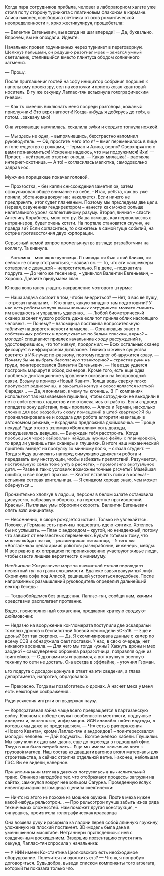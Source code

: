 Когда пара сотрудников прибыла, человек в лабораторном халате уже стоял по ту сторону турникета с платиновым флаконом в кармане. Алиса наконец освободила спутника от оков романтической неопределенности и, ярко жестикулируя, прощебетала:

— Валентин Евгеньевич, вы всегда на шаг впереди! 
— Да, буквально. Впрочем, вы не опоздали. Идемте.

Начальник провел подчиненных через турникет в переговорную. Щелкнув пальцами, он радушно разогнал мрак – зажегся умный светильник, стелившийся вместо плинтуса ободом солнечного затмения.

— Прошу.

После приглашения гостей на софу инициатор собрания подошел к напольному проектору, сел на корточки и пристыковал квантовый носитель. В ту же секунду Лаплас-тян вспыхнула голографическим гневом:

— Как ты смеешь выключать меня посреди разговора, кожаный прислужник! Это верх наглости! Когда-нибудь я доберусь до тебя, а потом... захвачу мир!

Она угрожающе насупилась, оскалила зубки и сердито топнула ножкой.

— Мы здесь не одни, – выпрямившись, бесстрастно напомнил руководитель. 
— Ой, простите, чего это я? – вмиг переменилось в лице и тоне существо с рожками, – Герман и Алиса, верно? Сверхприятно с вами познакомиться! Искренне надеюсь, что мы подружимся! Ихи! 
— Привет, – нейтрально ответил юноша.
— Какая милашка! – растаяла интернет-охотница. 
— А то! – согласилась малютка, самодовольно задрав нос.

Мужчина порицающе покачал головой.

— Прохвостка, – без капли снисхождения заметил он, затем сфокусировал общее внимание на себе, – Итак, ребята, как вы уже поняли, обстановка вокруг нас накаляется. Если ничего не предпринять, итог будет плачевным. Поэтому мы преследуем две цели. Первая, озвученная гендиректором – нанести как можно больше нелетального урона коллективному разуму. Вторая, личная – спасти Ангелину Кораблеву, мою сестру. Ваша помощь, как первоклассных нетраннеров, будет очень кстати. На портале становится скучно, не правда ли? Если согласитесь, то окажетесь в самой гуще событий, на острие противостояния двух корпораций.

Серьезный немой вопрос промелькнул во взгляде разработчика на коллегу. Та кивнула.

— Ангелина – моя одногруппница. Я никогда не был с ней близок, но сейчас не стану отстраняться, – заявил он. 
— То, что эти сакшейкеры сотворили с девушкой – непростительно. Я в деле, – подхватила подруга. 
— До чего же тесен мир, – удивился Валентин Евгеньевич, – Хорошо. Давайте придумаем план.

Юноша попытался угадать направление мозгового штурма:

— Наша задача состоит в том, чтобы внедриться? 
— Нет, я вас не пущу, – отрезал начальник, – Кто знает, какую западню там подготовили? У нас есть роботы из пула вымышленных сотрудников, можете сменить им внешность и управлять удаленно... 
— Любой биометрический сканер засечет чужого робота, даже если тот принял облик настоящего человека. 
— Почему? – взломщица поставила вопросительную табличку на дороге к ясности замысла.
— Организация знает о собственных роботах и пропускает их по белым спискам, верно? – молодой специалист привлек начальника к ходу рассуждений и, удостоверившись, что тот кивнул, продолжил:
— Всех остальных сканер фиксирует в инфракрасном диапазоне. Техника и живые существа светятся в ИК-лучах по-разному, поэтому подлог обнаружится сразу.
— Почему бы не выбрать безопасную траекторию? – скрестив руки на груди, поинтересовался Валентин Евгеньевич.
— Не везде удается построить маршрут в обход сканеров. Кроме того, есть еще одна проблема: дистанционное управление основано на беспроводной связи. Возьму в пример «Новый Квант». Толща воды сверху плохо пропускает радиоволны, а закрытый контур и вовсе является клеткой Фарадея...
— Да, я понимаю, к чему ты клонишь. В IT-компаниях используют так называемые глушилки, чтобы сотрудники не выходили в нет с собственных гаджетов и не отвлекались от работы. Если андроид попадет в зону действия, пиши пропало.
— Алиса и Герман, насколько сложно для вас раздобыть схему помещений в штаб-квартире? Я бы проанализировала ее и создала для робота алгоритм навигации в автономном режиме, – вкрадчиво предложила дюймовочка.
— Проще некуда! Ради этого я взломаю «Волгалинк» хоть дважды, – воодушевилась девушка.
— Вынужден тебя расстроить. Когда пробьешься через файрволы и найдешь нужные файлы с планировкой, то вряд ли увидишь там сканеры и глушилки. В итоге наш механический приятель выйдет на прогулку по минному полю, – сказал студент.
— Тогда я буду вычислять наперед симуляцию движения робота и передавать ему инструкции, чтобы избежать препятствий. Разумеется, нестабильную связь тоже учту в расчетах, – промолвило виртуальное дитя.
— Разве в таких условиях возможны точные расчеты? Малейшая ошибка, и все пойдет прахом.
— Хватит вставлять палки в колеса! – вспылила сетевая воительница.
— Я слишком хорошо знаю, чем может обернуться...

Пронзительно хлопнув в ладоши, персона в белом халате остановила дискуссию, набравшую обороты, на перекрестке противоречий. Красный. Пытливые умы сбросили скорость. Валентин Евгеньевич опять взял инициативу:

— Несомненно, в споре рождается истина. Только не увлекайтесь. Похоже, у Германа есть причины подвергать идею критике. Хотелось бы их услышать.
— План с андроидом – крутой, но ненадежный, потому что зависит от неизвестных переменных. Будьте готовы к тому, что многое пойдет не так, – резюмировал нетраннер, – У того же «Волгалинка» целая армия роботов: разнорабочие, инженеры, мейды. И все равно в их операциях по проникновению участвуют живые люди, чтобы свести лишние вероятности к минимуму.

Необъятное Жигулевское море за шахматной стеной порождало невнятный гул на грани слышимости. Вдалеке завыл вакуумный лифт. Скрипнула софа под Алисой, решившей устроиться поудобнее. После напряженных размышлений руководитель определил дальнейший вектор беседы:

— Тогда обойдемся без внедрения. Лаплас-тян, сообщи нам, какими средствами располагает противник.

Вздох, преисполненный сожаления, предварил краткую сводку от дюймовочки:

— Недавно на вооружение конгломерата поступили две эскадрильи тяжелых дронов и беспилотный боевой мех модели БС-516.
— Еще и дроны? Вот так сюрприз. 
— Да. Я скомпилировала данные с камер по всему ССВ и обнаружила факт поставки. У нас, в свою очередь, нет никакого арсенала.
— Для чего мы тогда нужны? Хакнуть дроны и мех заодно? – самоуверенно обронила разработчица, поправляя один из твинтейлов.
— С дронами мы справимся, а вот крупную военную технику по сети не достать. Она всегда в оффлайне, – уточнил Герман.

Его подруга с досадой цокнула в ответ на эти сведения, а глава департамента, напротив, обрадовался: 

— Прекрасно. Тогда вы позаботитесь о дронах. А насчет меха у меня есть некоторые соображения...

Ради усиления интриги он выдержал паузу.

— Корпоративная война чаще всего превращается в партизанскую войну. Ключом к победе служат особенности местности, подручные средства и, конечно же, информация. ИСИ способен найти подходы, о которых мы даже не представляем.
— Что есть в распоряжении «Нового Кванта», кроме Лаплас-тян и андроидов? – поинтересовался молодой человек.
— Дай подумать... Всякое железо, кабели. Глушилки. Мы закупили их давным-давно, еще до переезда в подводный офис. Тогда в них была потребность... Еще мы имеем несколько авто и грузовой маглев. Наш состав из двадцати вагонов возил материалы для строительства, а сейчас стоит на отдельной ветке. Наконец, небольшая ГЭС. Вы ее видели, наверное.

При упоминании маглева девочка погрузилась в вычислительный транс. Спиннер наподобие тех, что отображают процессы загрузки на сайтах, замкнулся вокруг нее кольцом Сатурна. Проведенную вслух инвентаризацию взломщица оценила скептически: 

— Ничто из этого не похоже на мощное оружие. Против меха нужен какой-нибудь рельсотрон...
— Про рельсотрон лучше забыть из-за ряда технических сложностей. Нам поможет другая конструкция, – очнувшись, произнесла голографическая красавица.

Она воздела руку и раскрыла на ладони перед собой длинную пружину, уложенную на плоский постамент. 3D-модель была дана в уменьшенном масштабе. Нетраннеры пригляделись к ней с озадаченным восхищением. Завершив презентацию спустя пять секунд, Лаплас-тян спросила у начальника:

— У НИИ имени Константина Циолковского есть необходимое оборудование. Получится ли одолжить его?
—  Что ж, я попробую договориться. Будь добра, выведи списком компоненты того агрегата, который ты показала только что.